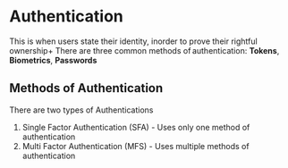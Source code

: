 # Authentication

This is when users state their identity, inorder to prove their rightful ownership+
There are three common methods of authentication: **Tokens**, **Biometrics**, **Passwords** 

## Methods of Authentication

There are two types of Authentications
1. Single Factor Authentication (SFA) - Uses only one method of authentication
2. Multi Factor Authentication (MFS) - Uses multiple methods of authentication 